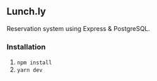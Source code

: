 ## Lunch.ly
Reservation system using Express & PostgreSQL.
### Installation
1. `npm install`
2. `yarn dev`